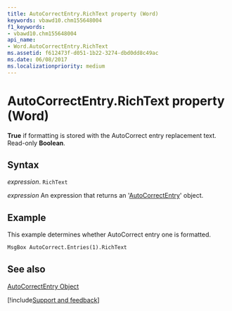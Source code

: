 ```yaml
---
title: AutoCorrectEntry.RichText property (Word)
keywords: vbawd10.chm155648004
f1_keywords:
- vbawd10.chm155648004
api_name:
- Word.AutoCorrectEntry.RichText
ms.assetid: f612473f-d051-1b22-3274-dbd0dd8c49ac
ms.date: 06/08/2017
ms.localizationpriority: medium
---
```



# AutoCorrectEntry.RichText property (Word)

 **True** if formatting is stored with the AutoCorrect entry replacement text. Read-only **Boolean**.


## Syntax

_expression_. `RichText`

 _expression_ An expression that returns an '[AutoCorrectEntry](Word.AutoCorrectEntry.md)' object.


## Example

This example determines whether AutoCorrect entry one is formatted.


```vb
MsgBox AutoCorrect.Entries(1).RichText
```


## See also


[AutoCorrectEntry Object](Word.AutoCorrectEntry.md)

[!include[Support and feedback](~/includes/feedback-boilerplate.md)]